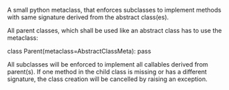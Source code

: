A small python metaclass, that enforces subclasses to implement methods with same signature derived from the abstract class(es).

All parent classes, which shall be used like an abstract class has to use the metaclass:

class Parent(metaclass=AbstractClassMeta):
    pass

All subclasses will be enforced to implement all callables derived from parent(s).
If one method in the child class is missing or has a different signature, the class creation will be cancelled by
raising an exception.
